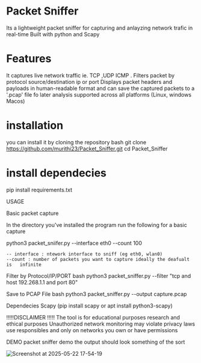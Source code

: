 # Packet Sniffer
 Its a lightweight  packet sniffer for capturing and anlayzing network trafic in real-time 
 Built with python and Scapy

 # Features
It captures live network traffic ie. TCP ,UDP ICMP . Filters packet by protocol  source/destination  ip or port
Displays packet headers and payloads  in human-readable format and can save the captured packets to a '.pcap' file fo later analysis
supported across all platforms (Linux, windows Macos)

# installation
you can install it by cloning the repository
  bash 
     git clone https://github.com/murithi23/Packet_Sniffer.git
     cd Packet_Sniffer


# install dependecies
 pip install  requirements.txt


  USAGE

  Basic packet capture
 

  In the directory you've installed the program run the following for a basic capture
  
   python3 packet_sniifer.py --interface eth0 --count 100
      
    -- interface : ntework interface to sniff (eg eth0, wlan0)
    --count : number of packets you want to capture ideally the deafualt is   infinite

  Filter by  Protocol/IP/PORT
   bash
    python3 packet_sniffer.py --filter "tcp and host 192.268.1.1 and port 80"

   Save to PCAP File 
  bash 
   python3 packet_sniffer.py --output capture.pcap



Dependecies
 Scapy (pip install scapy or  apt install python3-scapy)



!!!!!DISCLAIMER !!!!!
 The tool is for educational purposes research and ethical purposes 
 Unauthorized network monitoring may violate privacy laws use responsibles and only on networks you own or have permissions




DEMO
 packet sniffer demo 
 the output should look something of the sort


![Screenshot at 2025-05-22 17-54-19](https://github.com/user-attachments/assets/4de12588-00fd-4b0d-b151-adabecd99d5f)



 
